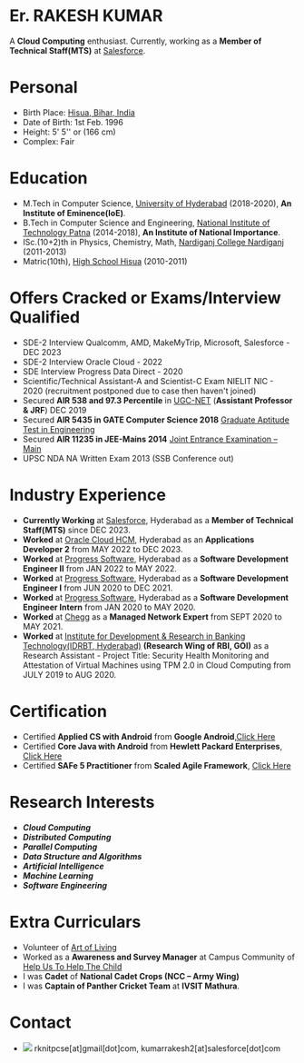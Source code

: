 # Er. RAKESH KUMAR
A **Cloud Computing** enthusiast. Currently, working as a **Member of Technical Staff(MTS)** at [Salesforce](https://en.wikipedia.org/wiki/Salesforce).

# Personal
* Birth Place: [Hisua, Bihar, India](https://en.wikipedia.org/wiki/Hisua)
* Date of Birth: 1st Feb. 1996
* Height: 5' 5'' or (166 cm)
* Complex: Fair

# Education
* M.Tech in Computer Science, [University of Hyderabad](https://uohyd.ac.in) (2018-2020), **An Institute of Eminence(IoE)**.
* B.Tech in Computer Science and Engineering, [National Institute of Technology Patna](http://www.nitp.ac.in/php/home.php) (2014-2018), **An Institute of National Importance**.
* ISc.(10+2)th in Physics, Chemistry, Math, [Nardiganj College Nardiganj](http://www.nardiganjcollege.com/) (2011-2013)
* Matric(10th), [High School Hisua]() (2010-2011)  

# Offers Cracked or Exams/Interview Qualified
* SDE-2 Interview Qualcomm, AMD, MakeMyTrip, Microsoft, Salesforce - DEC 2023
* SDE-2 Interview Oracle Cloud - 2022
* SDE Interview Progress Data Direct - 2020
* Scientific/Technical Assistant-A and Scientist-C Exam NIELIT NIC - 2020 (recruitment postponed due to case then haven't joined)
* Secured **AIR 538 and 97.3 Percentile** in [UGC-NET](https://ugcnet.nta.nic.in/) (**Assistant Professor & JRF**) DEC 2019  
* Secured **AIR 5435 in GATE Computer Science 2018** [Graduate Aptitude Test in Engineering](http://www.gate.iitm.ac.in/)
* Secured **AIR 11235 in JEE-Mains 2014** [Joint Entrance Examination – Main](https://jeemain.nta.nic.in/)
* UPSC NDA NA Written Exam 2013 (SSB Conference out)

# Industry Experience
* **Currently Working** at [Salesforce](https://en.wikipedia.org/wiki/Salesforce), Hyderabad as a **Member of Technical Staff(MTS)** since DEC 2023.
* **Worked** at [Oracle Cloud HCM](https://en.wikipedia.org/wiki/Oracle_Corporation), Hyderabad as an **Applications Developer 2** from MAY 2022 to DEC 2023.
* **Worked** at [Progress Software](https://www.progress.com/), Hyderabad as a **Software Development Engineer II** from JAN 2022 to MAY 2022.
* **Worked** at [Progress Software](https://www.progress.com/), Hyderabad as a **Software Development Engineer I** from JUN 2020 to DEC 2021.
* **Worked** at [Progress Software](https://www.progress.com/), Hyderabad as a **Software Development Engineer Intern** from JAN 2020 to MAY 2020.
* **Worked** at [Chegg](https://www.chegg.com/) as a **Managed Network Expert** from SEPT 2020 to MAY 2021.
* **Worked** at [Institute for Development & Research in Banking Technology(IDRBT, Hyderabad)](http://www.idrbt.ac.in) **(Research Wing of RBI, GOI)** as a Research Assistant - Project Title: Security Health Monitoring and Attestation of Virtual Machines using TPM 2.0 in Cloud Computing from JULY 2019 to AUG 2020.

# Certification
* Certified **Applied CS with Android** from **Google Android**,[Click Here](https://drive.google.com/open?id=0B7XXZv3OfgOyYzJhdy1VZnFIMnc)
* Certified **Core Java with Android** from **Hewlett Packard Enterprises**, [Click Here](https://drive.google.com/open?id=1Voe04ipSCLJZaiCAIif6tbQP1PuiK6Sv)
* Certified **SAFe 5 Practitioner** from **Scaled Agile Framework**, [Click Here](https://www.scaledagileframework.com/)

# Research Interests
* _**Cloud Computing**_
* _**Distributed Computing**_
* _**Parallel Computing**_
* _**Data Structure and Algorithms**_
* _**Artificial Intelligence**_
* _**Machine Learning**_
* _**Software Engineering**_

# Extra Curriculars
* Volunteer of [Art of Living](https://www.artofliving.org/in-en)
* Worked as a **Awareness and Survey Manager** at Campus Community of [Help Us To Help The Child](http://huhcindia.org/)
* I was **Cadet** of **National Cadet Crops (NCC – Army Wing)**
* I was **Captain of Panther Cricket Team** at **IVSIT Mathura**.

# Contact
* ![](https://img.icons8.com/clouds/1x/email.png) rknitpcse[at]gmail[dot]com, kumarrakesh2[at]salesforce[dot]com
